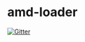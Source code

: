 amd-loader
==========

[![Gitter](https://badges.gitter.im/Join%20Chat.svg)](https://gitter.im/MiguelCastillo/amd-loader?utm_source=badge&utm_medium=badge&utm_campaign=pr-badge&utm_content=badge)

